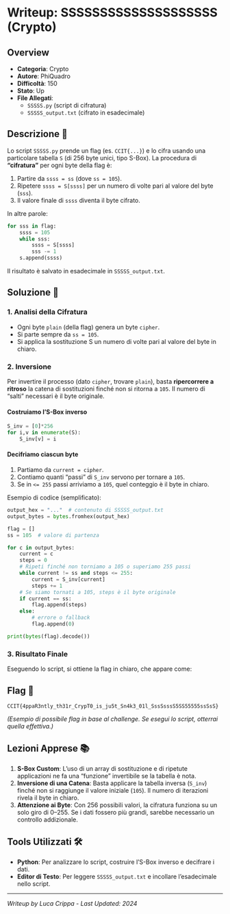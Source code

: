 # Writeup: SSSSSSSSSSSSSSSSSSSS (Crypto)

## Overview
- **Categoria**: Crypto  
- **Autore**: PhiQuadro  
- **Difficoltà**: 150  
- **Stato**: Up  
- **File Allegati**: 
  - `SSSSS.py` (script di cifratura)  
  - `SSSSS_output.txt` (cifrato in esadecimale)

## Descrizione 📝
Lo script `SSSSS.py` prende un flag (es. `CCIT{...}`) e lo cifra usando una particolare tabella `S` (di 256 byte unici, tipo S-Box). La procedura di **“cifratura”** per ogni byte della flag è:

1. Partire da `ssss = ss` (dove `ss = 105`).
2. Ripetere `ssss = S[ssss]` per un numero di volte pari al valore del byte (`sss`).
3. Il valore finale di `ssss` diventa il byte cifrato.

In altre parole:
```python
for sss in flag:
    ssss = 105
    while sss:
        ssss = S[ssss]
        sss -= 1
    s.append(ssss)
```

Il risultato è salvato in esadecimale in `SSSSS_output.txt`.

## Soluzione 🎯

### 1. Analisi della Cifratura
- Ogni byte `plain` (della flag) genera un byte `cipher`.
- Si parte sempre da `ss = 105`.
- Si applica la sostituzione S un numero di volte pari al valore del byte in chiaro.
  
### 2. Inversione
Per invertire il processo (dato `cipher`, trovare `plain`), basta **ripercorrere a ritroso** la catena di sostituzioni finché non si ritorna a `105`. Il numero di “salti” necessari è il byte originale.

#### Costruiamo l’S-Box inverso
```python
S_inv = [0]*256
for i,v in enumerate(S):
    S_inv[v] = i
```

#### Decifriamo ciascun byte
1. Partiamo da `current = cipher`.
2. Contiamo quanti “passi” di `S_inv` servono per tornare a `105`.
3. Se in `<= 255` passi arriviamo a `105`, quel conteggio è il byte in chiaro.

Esempio di codice (semplificato):
```python
output_hex = "..."  # contenuto di SSSSS_output.txt
output_bytes = bytes.fromhex(output_hex)

flag = []
ss = 105  # valore di partenza

for c in output_bytes:
    current = c
    steps = 0
    # Ripeti finché non torniamo a 105 o superiamo 255 passi
    while current != ss and steps <= 255:
        current = S_inv[current]
        steps += 1
    # Se siamo tornati a 105, steps è il byte originale
    if current == ss:
        flag.append(steps)
    else:
        # errore o fallback
        flag.append(0)

print(bytes(flag).decode())
```

### 3. Risultato Finale
Eseguendo lo script, si ottiene la flag in chiaro, che appare come:

## Flag 🏁
```
CCIT{4ppaR3ntly_th31r_CrypT0_is_ju5t_Sn4k3_01l_SssSsssS5SS55555ssSsS}
```

*(Esempio di possibile flag in base al challenge. Se esegui lo script, otterrai quella effettiva.)*

## Lezioni Apprese 📚
1. **S-Box Custom**: L’uso di un array di sostituzione e di ripetute applicazioni ne fa una “funzione” invertibile se la tabella è nota.  
2. **Inversione di una Catena**: Basta applicare la tabella inversa (`S_inv`) finché non si raggiunge il valore iniziale (`105`). Il numero di iterazioni rivela il byte in chiaro.  
3. **Attenzione ai Byte**: Con 256 possibili valori, la cifratura funziona su un solo giro di 0–255. Se i dati fossero più grandi, sarebbe necessario un controllo addizionale.

## Tools Utilizzati 🛠️
- **Python**: Per analizzare lo script, costruire l’S-Box inverso e decifrare i dati.  
- **Editor di Testo**: Per leggere `SSSSS_output.txt` e incollare l’esadecimale nello script.

---

*Writeup by Luca Crippa - Last Updated: 2024*
